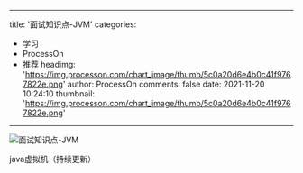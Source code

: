 
---
title: '面试知识点-JVM'
categories: 
 - 学习
 - ProcessOn
 - 推荐
headimg: 'https://img.processon.com/chart_image/thumb/5c0a20d6e4b0c41f9767822e.png'
author: ProcessOn
comments: false
date: 2021-11-20 10:24:10
thumbnail: 'https://img.processon.com/chart_image/thumb/5c0a20d6e4b0c41f9767822e.png'
---

<div>   
<img class="thumb" alt="面试知识点-JVM" src="https://img.processon.com/chart_image/thumb/5c0a20d6e4b0c41f9767822e.png" referrerpolicy="no-referrer">
<p>java虚拟机（持续更新）</p>  
</div>
            